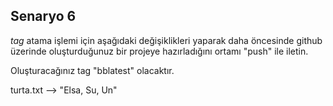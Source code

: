 ## Senaryo 6

*tag* atama işlemi için aşağıdaki değişiklikleri yaparak daha öncesinde github üzerinde oluşturduğunuz bir projeye hazırladığını ortamı "push" ile iletin. 

Oluşturacağınız tag "bblatest" olacaktır. 

turta.txt --> "Elsa, Su, Un"












